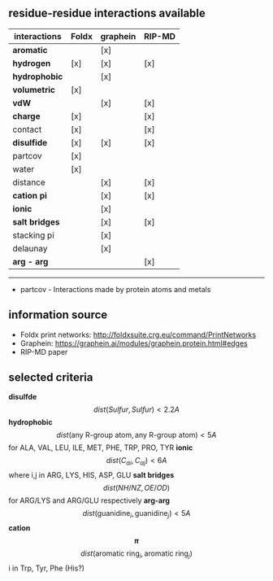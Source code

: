 

## residue-residue interactions available
|interactions|     Foldx | graphein | RIP-MD |
|-------|-----------|----------|--------|
|**aromatic**|        | [x]        |
|**hydrogen**| [x]     |     [x]      | [x]
|**hydrophobic**|      |   [x]       | 
|**volumetric**|  [x]  |          |  
|**vdW**|              | [x]      | [x]
|**charge**| [x]       |           | [x] 
|contact| [x]      |           | [x]
|**disulfide**| [x]    |  [x]       |  [x]
|partcov| [x]      |          |
|water| [x]        |           |
|distance|      |   [x]         |  [x]
|**cation pi**|      |    [x]        | [x] 
|**ionic**|      |        [x]    |
|**salt bridges**|   |    [x]         | [x]
|stacking pi |    |     [x]         | 
|delaunay     |    |        [x]     | 
|**arg - arg**|       |            |  [x] 
--------------------------------------


* partcov -  Interactions made by protein atoms and metals


## information source
* Foldx print networks:  http://foldxsuite.crg.eu/command/PrintNetworks
* Graphein: https://graphein.ai/modules/graphein.protein.html#edges
* RIP-MD paper

## selected criteria
**disulfde**   $$dist(Sulfur, Sulfur) < 2.2 A$$
**hydrophobic** $$dist(\text{any R-group atom}, \text{any R-group atom} ) < 5 A$$ for ALA, VAL, LEU, ILE, MET, PHE, TRP, PRO, TYR
**ionic** $$dist(C_{\alpha i}, C_{\alpha j} ) < 6 A$$  where i,j in  ARG, LYS, HIS, ASP, GLU
**salt bridges** $$dist(NH/NZ, OE/OD)$$ for ARG/LYS and ARG/GLU respectively
**arg-arg** $$dist(\text{guanidine}_i, \text{guanidine}_j) < 5 A$$
**cation $$\pi$$** $$dist(\text{aromatic ring}_i, \text{aromatic ring}_j)$$ i in Trp, Tyr, Phe (His?)
